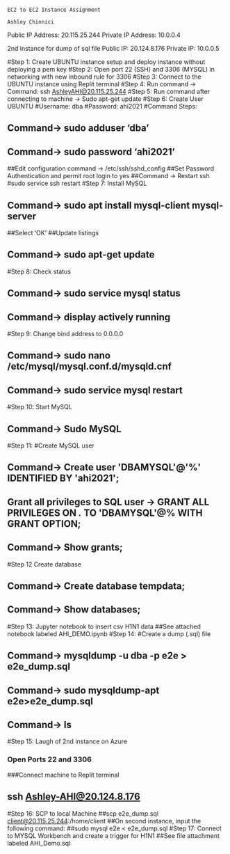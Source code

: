                                                                         EC2 to EC2 Instance Assignment 
                                                                                Ashley Chinnici 

Public IP Address:  20.115.25.244
Private IP Address: 10.0.0.4

2nd instance for dump of sql file
Public IP: 20.124.8.176
Private IP: 10.0.0.5

#Step 1: Create UBUNTU instance setup and deploy instance without deploying a pem key 
#Step 2: Open port 22 (SSH) and 3306 (MYSQL) in networking with new inbound rule for 3306
#Step 3: Connect to the UBUNTU instance using Replit terminal
#Step 4: Run command -> Command: ssh AshleyAHI@20.115.25.244
#Step 5: Run command after connecting to machine -> Sudo apt-get update
#Step 6: Create User UBUNTU
#Username: dba
#Password: ahi2021
#Command Steps:
## Command-> sudo adduser ‘dba’
## Command-> sudo password ‘ahi2021’
##Edit configuration command -> /etc/ssh/sshd_config
##Set Password Authentication and permit root login to yes
##Command -> Restart ssh
#sudo service ssh restart
#Step 7: Install MySQL
## Command-> sudo apt install mysql-client mysql-server
##Select ‘OK’
##Update listings
## Command-> sudo apt-get update
#Step 8: Check status 
## Command-> sudo service mysql status
## Command-> display actively running
#Step 9: Change bind address to 0.0.0.0
## Command-> sudo nano /etc/mysql/mysql.conf.d/mysqld.cnf
## Command-> sudo service mysql restart
#Step 10: Start MySQL
## Command-> Sudo MySQL
#Step 11: #Create MySQL user
## Command-> Create user 'DBAMYSQL'@'%' IDENTIFIED BY 'ahi2021';
## Grant all privileges to SQL user -> GRANT ALL PRIVILEGES ON *.* TO 'DBAMYSQL'@% WITH GRANT OPTION;
## Command-> Show grants;
#Step 12 Create database
## Command-> Create database tempdata;
## Command-> Show databases;
#Step 13: Jupyter notebook to insert csv H1N1 data
##See attached notebook labeled AHI_DEMO.ipynb
#Step 14: #Create a dump (.sql) file
## Command-> mysqldump -u dba -p e2e > e2e_dump.sql
## Command-> sudo mysqldump-apt e2e>e2e_dump.sql
##  Command-> ls
#Step 15: Laugh of 2nd instance on Azure 
### Open Ports 22 and 3306
###Connect machine to Replit terminal
## ssh Ashley-AHI@20.124.8.176
#Step 16: SCP to local Machine
##scp e2e_dump.sql client@20.115.25.244:/home/client
##On second instance, input the following command:
##sudo mysql e2e < e2e_dump.sql
#Step 17: Connect to MYSQL Workbench and create a trigger for H1N1
##See file attachment labeled AHI_Demo.sql
